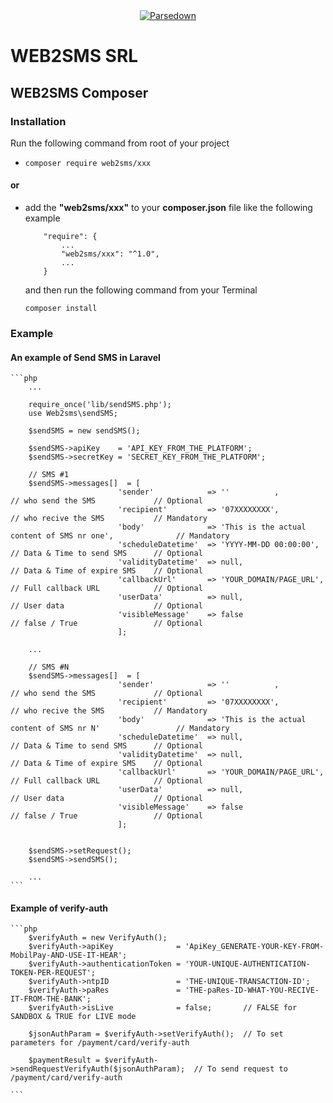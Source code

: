 <div align="center"><a href="https://www.web2sms.ro"><img alt="Parsedown" src="https://www.web2sms.ro/assets/themes/public/images/front/logo.png" /></a></div>

# WEB2SMS SRL
## WEB2SMS Composer

### Installation
Run the following command from root of your project 
* <code>composer require web2sms/xxx</code>
#### or 
* add the **"web2sms/xxx"** to your **composer.json** file like the following example
    ```
        "require": {
            ...
            "web2sms/xxx": "^1.0",
            ...
        }

    ```
    and then run the following command from your Terminal
    
    <code>composer install</code>
    
### Example    

#### An example of Send SMS in Laravel 

    ```php
        ...
        
        require_once('lib/sendSMS.php');
        use Web2sms\sendSMS;

        $sendSMS = new sendSMS();

        $sendSMS->apiKey    = 'API_KEY_FROM_THE_PLATFORM'; 
        $sendSMS->secretKey = 'SECRET_KEY_FROM_THE_PLATFORM';

        // SMS #1
        $sendSMS->messages[]  = [
                            'sender'            => ''          ,            // who send the SMS             // Optional
                            'recipient'         => '07XXXXXXXX',            // who recive the SMS           // Mandatory
                            'body'              => 'This is the actual content of SMS nr one',              // Mandatory
                            'scheduleDatetime'  => 'YYYY-MM-DD 00:00:00',   // Data & Time to send SMS      // Optional
                            'validityDatetime'  => null,                    // Data & Time of expire SMS    // Optional
                            'callbackUrl'       => 'YOUR_DOMAIN/PAGE_URL',  // Full callback URL            // Optional    
                            'userData'          => null,                    // User data                    // Optional
                            'visibleMessage'    => false                    // false / True                 // Optional
                            ];

        ...

        // SMS #N
        $sendSMS->messages[]  = [
                            'sender'            => ''          ,            // who send the SMS             // Optional
                            'recipient'         => '07XXXXXXXX',            // who recive the SMS           // Mandatory
                            'body'              => 'This is the actual content of SMS nr N'                 // Mandatory
                            'scheduleDatetime'  => null,                    // Data & Time to send SMS      // Optional
                            'validityDatetime'  => null,                    // Data & Time of expire SMS    // Optional
                            'callbackUrl'       => 'YOUR_DOMAIN/PAGE_URL',  // Full callback URL            // Optional    
                            'userData'          => null,                    // User data                    // Optional
                            'visibleMessage'    => false                    // false / True                 // Optional
                            ];


        $sendSMS->setRequest();
        $sendSMS->sendSMS();

        ...
    ```

#### Example of verify-auth

    ```php
        $verifyAuth = new VerifyAuth();
        $verifyAuth->apiKey              = 'ApiKey_GENERATE-YOUR-KEY-FROM-MobilPay-AND-USE-IT-HEAR';
        $verifyAuth->authenticationToken = 'YOUR-UNIQUE-AUTHENTICATION-TOKEN-PER-REQUEST';
        $verifyAuth->ntpID               = 'THE-UNIQUE-TRANSACTION-ID';
        $verifyAuth->paRes               = 'THE-paRes-ID-WHAT-YOU-RECIVE-IT-FROM-THE-BANK';
        $verifyAuth->isLive              = false;       // FALSE for SANDBOX & TRUE for LIVE mode

        $jsonAuthParam = $verifyAuth->setVerifyAuth();  // To set parameters for /payment/card/verify-auth

        $paymentResult = $verifyAuth->sendRequestVerifyAuth($jsonAuthParam);  // To send request to /payment/card/verify-auth

    ```

